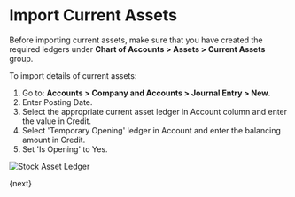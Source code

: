 <!-- add-breadcrumbs -->
# Import Current Assets

Before importing current assets, make sure that you have created the required ledgers under **Chart of Accounts > Assets > Current Assets** group.

To import details of current assets:

1. Go to: **Accounts > Company and Accounts > Journal Entry > New**.
1. Enter Posting Date.
1. Select the appropriate current asset ledger in Account column and enter the value in Credit.
1. Select 'Temporary Opening' ledger in Account and enter the balancing amount in Credit.
1. Set 'Is Opening' to Yes.

<img class="screenshot" alt="Stock Asset Ledger" src="{{docs_base_url}}/assets/img/accounts/opening_balance_current_assets.png">


{next}
